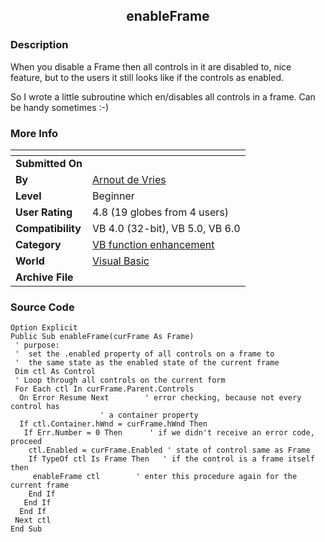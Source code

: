 ﻿<div align="center">

## enableFrame


</div>

### Description

When you disable a Frame then all controls in it are disabled to, nice feature, but to the users it still looks like if the controls as enabled.

So I wrote a little subroutine which en/disables all controls in a frame. Can be handy sometimes :-)
 
### More Info
 


<span>             |<span>
---                |---
**Submitted On**   |
**By**             |[Arnout de Vries](https://github.com/Planet-Source-Code/PSCIndex/blob/master/ByAuthor/arnout-de-vries.md)
**Level**          |Beginner
**User Rating**    |4.8 (19 globes from 4 users)
**Compatibility**  |VB 4\.0 \(32\-bit\), VB 5\.0, VB 6\.0
**Category**       |[VB function enhancement](https://github.com/Planet-Source-Code/PSCIndex/blob/master/ByCategory/vb-function-enhancement__1-25.md)
**World**          |[Visual Basic](https://github.com/Planet-Source-Code/PSCIndex/blob/master/ByWorld/visual-basic.md)
**Archive File**   |[](https://github.com/Planet-Source-Code/arnout-de-vries-enableframe__1-13286/archive/master.zip)





### Source Code

```
Option Explicit
Public Sub enableFrame(curFrame As Frame)
 ' purpose:
 '  set the .enabled property of all controls on a frame to
 '  the same state as the enabled state of the current frame
 Dim ctl As Control
 ' Loop through all controls on the current form
 For Each ctl In curFrame.Parent.Controls
  On Error Resume Next        ' error checking, because not every control has
                    ' a container property
  If ctl.Container.hWnd = curFrame.hWnd Then
   If Err.Number = 0 Then      ' if we didn't receive an error code, proceed
    ctl.Enabled = curFrame.Enabled ' state of control same as Frame
    If TypeOf ctl Is Frame Then   ' if the control is a frame itself then
     enableFrame ctl        ' enter this procedure again for the current frame
    End If
   End If
  End If
 Next ctl
End Sub
```

